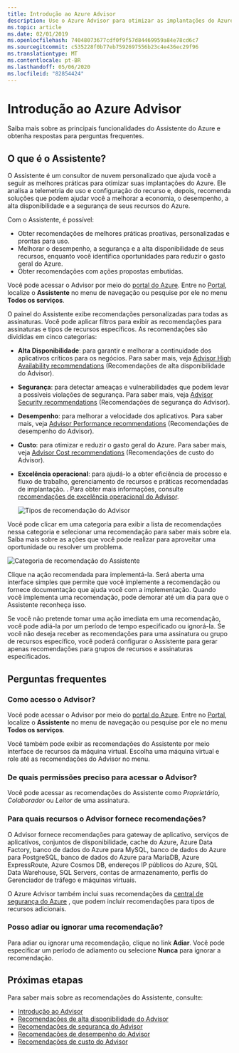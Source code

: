 ```yaml
---
title: Introdução ao Azure Advisor
description: Use o Azure Advisor para otimizar as implantações do Azure.
ms.topic: article
ms.date: 02/01/2019
ms.openlocfilehash: 74048073677cdf0f9f57d84469959a84e78cd6c7
ms.sourcegitcommit: c535228f0b77eb7592697556b23c4e436ec29f96
ms.translationtype: MT
ms.contentlocale: pt-BR
ms.lasthandoff: 05/06/2020
ms.locfileid: "82854424"
---
```

# <a name="introduction-to-azure-advisor"></a>Introdução ao Azure Advisor

Saiba mais sobre as principais funcionalidades do Assistente do Azure e obtenha respostas para perguntas frequentes.

## <a name="what-is-advisor"></a>O que é o Assistente?
O Assistente é um consultor de nuvem personalizado que ajuda você a seguir as melhores práticas para otimizar suas implantações do Azure. Ele analisa a telemetria de uso e configuração do recurso e, depois, recomenda soluções que podem ajudar você a melhorar a economia, o desempenho, a alta disponibilidade e a segurança de seus recursos do Azure.

Com o Assistente, é possível:
* Obter recomendações de melhores práticas proativas, personalizadas e prontas para uso. 
* Melhorar o desempenho, a segurança e a alta disponibilidade de seus recursos, enquanto você identifica oportunidades para reduzir o gasto geral do Azure.
* Obter recomendações com ações propostas embutidas.

Você pode acessar o Advisor por meio do [portal do Azure](https://aka.ms/azureadvisordashboard). Entre no [Portal](https://portal.azure.com), localize o **Assistente** no menu de navegação ou pesquise por ele no menu **Todos os serviços**.

O painel do Assistente exibe recomendações personalizadas para todas as assinaturas.  Você pode aplicar filtros para exibir as recomendações para assinaturas e tipos de recursos específicos.  As recomendações são divididas em cinco categorias: 

* **Alta Disponibilidade**: para garantir e melhorar a continuidade dos aplicativos críticos para os negócios. Para saber mais, veja [Advisor High Availability recommendations](advisor-high-availability-recommendations.md) (Recomendações de alta disponibilidade do Advisor).
* **Segurança**: para detectar ameaças e vulnerabilidades que podem levar a possíveis violações de segurança. Para saber mais, veja [Advisor Security recommendations](advisor-security-recommendations.md) (Recomendações de segurança do Advisor).
* **Desempenho**: para melhorar a velocidade dos aplicativos. Para saber mais, veja [Advisor Performance recommendations](advisor-performance-recommendations.md) (Recomendações de desempenho do Advisor).
* **Custo**: para otimizar e reduzir o gasto geral do Azure. Para saber mais, veja [Advisor Cost recommendations](advisor-cost-recommendations.md) (Recomendações de custo do Advisor).
* **Excelência operacional**: para ajudá-lo a obter eficiência de processo e fluxo de trabalho, gerenciamento de recursos e práticas recomendadas de implantação. . Para obter mais informações, consulte [recomendações de excelência operacional do Advisor](advisor-operational-excellence-recommendations.md).

  ![Tipos de recomendação do Advisor](./media/advisor-overview/advisor-dashboard.png)

Você pode clicar em uma categoria para exibir a lista de recomendações nessa categoria e selecionar uma recomendação para saber mais sobre ela.  Saiba mais sobre as ações que você pode realizar para aproveitar uma oportunidade ou resolver um problema.

![Categoria de recomendação do Assistente](./media/advisor-overview/advisor-ha-category-example.png) 

Clique na ação recomendada para implementá-la.  Será aberta uma interface simples que permite que você implemente a recomendação ou fornece documentação que ajuda você com a implementação.  Quando você implementa uma recomendação, pode demorar até um dia para que o Assistente reconheça isso.

Se você não pretende tomar uma ação imediata em uma recomendação, você pode adiá-la por um período de tempo especificado ou ignorá-la.  Se você não deseja receber as recomendações para uma assinatura ou grupo de recursos específico, você poderá configurar o Assistente para gerar apenas recomendações para grupos de recursos e assinaturas especificados.

## <a name="frequently-asked-questions"></a>Perguntas frequentes

### <a name="how-do-i-access-advisor"></a>Como acesso o Advisor?
Você pode acessar o Advisor por meio do [portal do Azure](https://aka.ms/azureadvisordashboard). Entre no [Portal](https://portal.azure.com), localize o **Assistente** no menu de navegação ou pesquise por ele no menu **Todos os serviços**.

Você também pode exibir as recomendações do Assistente por meio interface de recursos da máquina virtual. Escolha uma máquina virtual e role até as recomendações do Advisor no menu. 

### <a name="what-permissions-do-i-need-to-access-advisor"></a>De quais permissões preciso para acessar o Advisor?
 
Você pode acessar as recomendações do Assistente como *Proprietário*, *Colaborador* ou *Leitor* de uma assinatura.

### <a name="what-resources-does-advisor-provide-recommendations-for"></a>Para quais recursos o Advisor fornece recomendações?

O Advisor fornece recomendações para gateway de aplicativo, serviços de aplicativos, conjuntos de disponibilidade, cache do Azure, Azure Data Factory, banco de dados do Azure para MySQL, banco de dados do Azure para PostgreSQL, banco de dados do Azure para MariaDB, Azure ExpressRoute, Azure Cosmos DB, endereços IP públicos do Azure, SQL Data Warehouse, SQL Servers, contas de armazenamento, perfis do Gerenciador de tráfego e máquinas virtuais.

O Azure Advisor também inclui suas recomendações da [central de segurança do Azure](https://docs.microsoft.com/azure/security-center/security-center-recommendations) , que podem incluir recomendações para tipos de recursos adicionais.

### <a name="can-i-postpone-or-dismiss-a-recommendation"></a>Posso adiar ou ignorar uma recomendação?

Para adiar ou ignorar uma recomendação, clique no link **Adiar**. Você pode especificar um período de adiamento ou selecione **Nunca** para ignorar a recomendação.

## <a name="next-steps"></a>Próximas etapas

Para saber mais sobre as recomendações do Assistente, consulte:

* [Introdução ao Advisor](advisor-get-started.md)
* [Recomendações de alta disponibilidade do Advisor](advisor-high-availability-recommendations.md)
* [Recomendações de segurança do Advisor](advisor-security-recommendations.md)
* [Recomendações de desempenho do Advisor](advisor-performance-recommendations.md)
* [Recomendações de custo do Advisor](advisor-cost-recommendations.md)
